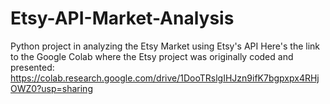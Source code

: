 # Etsy-API-Market-Analysis
Python project in analyzing the Etsy Market using Etsy's API
Here's the link to the Google Colab where the Etsy project was originally coded and presented:
https://colab.research.google.com/drive/1DooTRslgIHJzn9ifK7bgpxpx4RHjOWZ0?usp=sharing 
